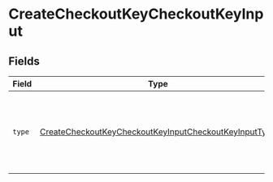 # CreateCheckoutKeyCheckoutKeyInput


## Fields

| Field                                                                                                                                     | Type                                                                                                                                      | Required                                                                                                                                  | Description                                                                                                                               | Example                                                                                                                                   |
| ----------------------------------------------------------------------------------------------------------------------------------------- | ----------------------------------------------------------------------------------------------------------------------------------------- | ----------------------------------------------------------------------------------------------------------------------------------------- | ----------------------------------------------------------------------------------------------------------------------------------------- | ----------------------------------------------------------------------------------------------------------------------------------------- |
| `type`                                                                                                                                    | [CreateCheckoutKeyCheckoutKeyInputCheckoutKeyInputType](../../models/operations/CreateCheckoutKeyCheckoutKeyInputCheckoutKeyInputType.md) | :heavy_check_mark:                                                                                                                        | The type of checkout key to create. This may be either `deploy-key` or `user-key`.                                                        | deploy-key                                                                                                                                |